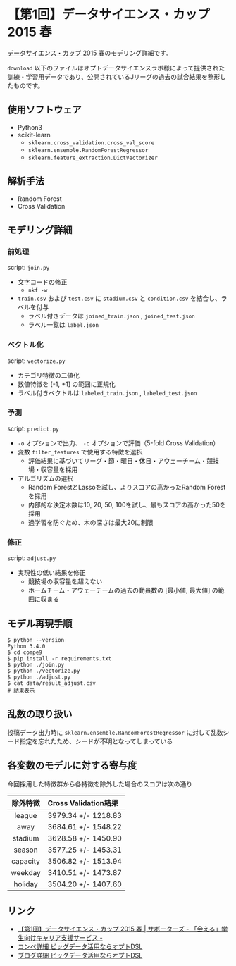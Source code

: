 # 【第1回】データサイエンス・カップ 2015 春

[データサイエンス・カップ 2015 春](https://datasciencelab.jp/compe/9 "[コンペ詳細 ビッグデータ活用ならオプトDSL")のモデリング詳細です。

`download` 以下のファイルはオプトデータサイエンスラボ様によって提供された訓練・学習用データであり、公開されているJリーグの過去の試合結果を整形したものです。

## 使用ソフトウェア

* Python3
* scikit-learn
    * `sklearn.cross_validation.cross_val_score`
    * `sklearn.ensemble.RandomForestRegressor`
    * `sklearn.feature_extraction.DictVectorizer`

## 解析手法

* Random Forest
* Cross Validation

## モデリング詳細

### 前処理

script: `join.py`

* 文字コードの修正
    * `nkf -w`
* `train.csv` および `test.csv` に `stadium.csv` と `condition.csv` を結合し、ラベルを付与
    * ラベル付きデータは `joined_train.json` , `joined_test.json`
    * ラベル一覧は `label.json`

### ベクトル化

script: `vectorize.py`

* カテゴリ特徴の二値化
* 数値特徴を [-1, +1] の範囲に正規化
* ラベル付きベクトルは `labeled_train.json` , `labeled_test.json`

### 予測

script: `predict.py`

* `-o` オプションで出力、 `-c` オプションで評価（5-fold Cross Validation）
* 変数 `filter_features` で使用する特徴を選択
    * 評価結果に基づいてリーグ・節・曜日・休日・アウェーチーム・競技場・収容量を採用
* アルゴリズムの選択
    * Random ForestとLassoを試し、よりスコアの高かったRandom Forestを採用
    * 内部的な決定木数は10, 20, 50, 100を試し、最もスコアの高かった50を採用
    * 過学習を防ぐため、木の深さは最大20に制限

### 修正

script: `adjust.py`

* 実現性の低い結果を修正
    * 競技場の収容量を超えない
    * ホームチーム・アウェーチームの過去の動員数の [最小値, 最大値] の範囲に収まる

## モデル再現手順

```
$ python --version
Python 3.4.0
$ cd compe9
$ pip install -r requirements.txt
$ python ./join.py
$ python ./vectorize.py
$ python ./adjust.py
$ cat data/result_adjust.csv
# 結果表示
```

## 乱数の取り扱い

投稿データ出力時に `sklearn.ensemble.RandomForestRegressor` に対して乱数シード指定を忘れたため、シードが不明となってしまっている

## 各変数のモデルに対する寄与度

今回採用した特徴群から各特徴を除外した場合のスコアは次の通り

| 除外特徴 | Cross Validation結果 |
|:--------:|:---------------------|
| league   | 3979.34 +/- 1218.83  |
| away     | 3684.61 +/- 1548.22  |
| stadium  | 3628.58 +/- 1450.90  |
| season   | 3577.25 +/- 1453.31  |
| capacity | 3506.82 +/- 1513.94  |
| weekday  | 3410.51 +/- 1473.87  |
| holiday  | 3504.20 +/- 1407.60  |

## リンク

* [【第1回】データサイエンス・カップ 2015 春 | サポーターズ - 「会える」学生向けキャリア支援サービス -](https://supporterz.jp/spevents/detail/opt_datascience)
* [コンペ詳細 ビッグデータ活用ならオプトDSL](https://datasciencelab.jp/compe/9)
* [ブログ詳細 ビッグデータ活用ならオプトDSL](https://datasciencelab.jp/blog/172)
